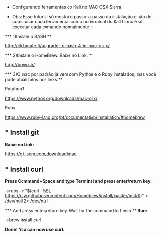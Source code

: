 * Configurando ferramentas do Kali no MAC OSX Sierra.

* Obs: Esse tutorial só mostra o passo-a-passo da instalação e não de como usar cada ferramenta, como no terminal do Kali Linux é só executar cada comando normalmente :)

*** 1)Instale o BASH **

http://clubmate.fi/upgrade-to-bash-4-in-mac-os-x/

*** 2)Instale o HomeBrew. Baixe no Link: **

http://brew.sh/

*** 3)O mac por padrão já vem com Python e o Ruby instalados, mas você pode atualizalos nos links.**

Pytyhon3

https://www.python.org/downloads/mac-osx/

Ruby

https://www.ruby-lang.org/pt/documentation/installation/#homebrew

## * Install git
**Baixe no Link:**

https://git-scm.com/download/mac

## * Install curl

**Press Command+Space and type Terminal and press enter/return key.**

->ruby -e "$(curl -fsSL https://raw.githubusercontent.com/Homebrew/install/master/install)" < /dev/null 2> /dev/null

*** And press enter/return key. Wait for the command to finish.**
**Run:**

->brew install curl

**Done! You can now use curl.**
